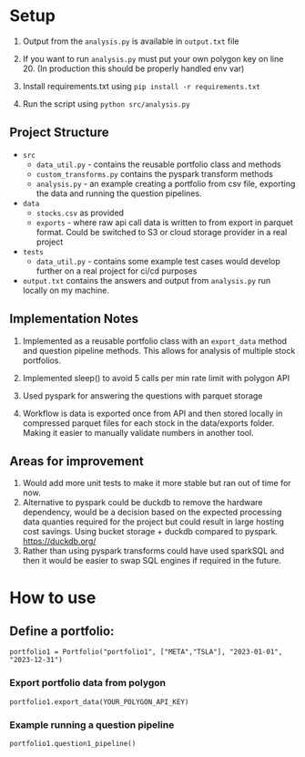 

# Setup
1. Output from the `analysis.py` is available in `output.txt` file
2. If you want to run `analysis.py` must put your own polygon key on line 20. (In production this should be properly handled env var)

2. Install requirements.txt using `pip install -r requirements.txt`

3. Run the script using `python src/analysis.py`


## Project Structure
- `src` 
    - `data_util.py` - contains the reusable portfolio class and methods
    - `custom_transforms.py` contains the pyspark transform methods
    - `analysis.py` - an example creating a portfolio from csv file, exporting the data and running the question pipelines.
- `data`
    - `stocks.csv` as provided
    - `exports` - where raw api call data is written to from export in parquet format. Could be switched to S3 or cloud storage provider in a real project
- `tests`
    - `data_util.py` - contains some example test cases would develop further on a real project for ci/cd purposes
- `output.txt` contains the answers and output from `analysis.py` run locally on my machine.

## Implementation Notes
1. Implemented as a reusable portfolio class with an `export_data` method and question pipeline methods. This allows for analysis of multiple stock portfolios.

3. Implemented sleep() to avoid 5 calls per min rate limit with polygon API
3. Used pyspark for answering the questions with parquet storage
4. Workflow is data is exported once from API and then stored locally in compressed parquet files for each stock in the data/exports folder. Making it easier to manually validate numbers in another tool.

## Areas for improvement
1. Would add more unit tests to make it more stable but ran out of time for now.
2. Alternative to pyspark could be duckdb to remove the hardware dependency, would be a decision based on the expected processing data quanties required for the project but could result in large hosting cost savings. Using bucket storage + duckdb compared to pyspark. https://duckdb.org/
3. Rather than using pyspark transforms could have used sparkSQL and then it would be easier to swap SQL engines if required in the future.


# How to use
## Define a portfolio:
    portfolio1 = Portfolio("portfolio1", ["META","TSLA"], "2023-01-01", "2023-12-31")

### Export portfolio data from polygon

    portfolio1.export_data(YOUR_POLYGON_API_KEY)

### Example running a question pipeline

    portfolio1.question1_pipeline()

